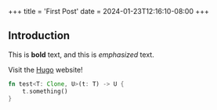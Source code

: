 +++
title = 'First Post'
date = 2024-01-23T12:16:10-08:00
+++
## Introduction

This is **bold** text, and this is *emphasized* text.

Visit the [Hugo](https://gohugo.io) website!

```rust
fn test<T: Clone, U>(t: T) -> U {
    t.something()
}
```